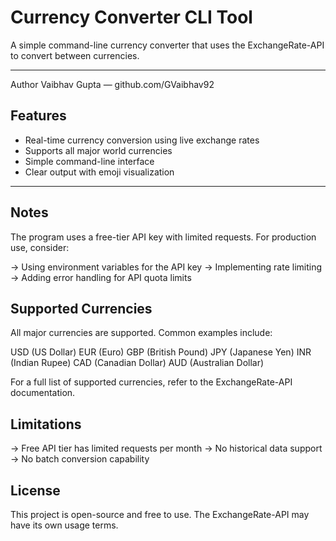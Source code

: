 # Currency Converter CLI Tool

A simple command-line currency converter that uses the ExchangeRate-API to convert between currencies.

---
Author
Vaibhav Gupta — github.com/GVaibhav92


## Features

- Real-time currency conversion using live exchange rates  
- Supports all major world currencies  
- Simple command-line interface  
- Clear output with emoji visualization  

---

## Notes

The program uses a free-tier API key with limited requests.
For production use, consider:

-> Using environment variables for the API key
-> Implementing rate limiting
-> Adding error handling for API quota limits

## Supported Currencies

All major currencies are supported. Common examples include:

USD (US Dollar)
EUR (Euro)
GBP (British Pound)
JPY (Japanese Yen)
INR (Indian Rupee)
CAD (Canadian Dollar)
AUD (Australian Dollar)

For a full list of supported currencies, refer to the ExchangeRate-API documentation.

## Limitations

-> Free API tier has limited requests per month
-> No historical data support
-> No batch conversion capability

## License
This project is open-source and free to use. The ExchangeRate-API may have its own usage terms.
